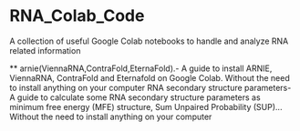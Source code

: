 # RNA_Colab_Code
A collection of useful Google Colab notebooks to handle and analyze RNA related information

** arnie(ViennaRNA,ContraFold,EternaFold).- A guide to install ARNIE, ViennaRNA, ContraFold and Eternafold on Google Colab. Without the need to install anything on your computer
RNA secondary structure parameters- A guide to calculate  some RNA secondary structure parameters as minimum free energy (MFE) structure, Sum Unpaired Probability (SUP)... Without the need to install anything on your computer
